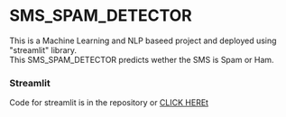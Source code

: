 # SMS_SPAM_DETECTOR
This is a Machine Learning and NLP baseed project and deployed using "streamlit" library.<br>
This SMS_SPAM_DETECTOR predicts wether the SMS is Spam or Ham.
<br>
### Streamlit
Code for streamlit is in the repository or <a href="https://github.com/FaizanShaikh-3033/SMS_SPAM_DETECTOR/blob/main/APP.py">CLICK HEREt</a>
